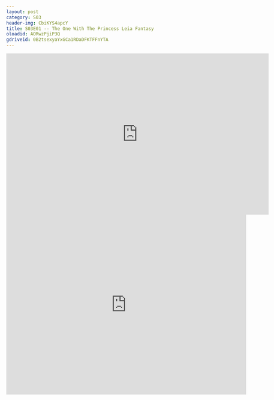 ```yaml
---
layout: post 
category: S03 
header-img: CbiKYS4apcY 
title: S03E01 -- The One With The Princess Leia Fantasy 
oloadid: AORwzPjiP3Q 
gdriveid: 0B2tsexyaYxGCa1RDaDFKTFFnYTA 
--- 
```

<!--more--> 
<iframe src='https://openload.co/embed/AORwzPjiP3Q/' width='700' height='430' frameborder='0' scrolling='no' allowfullscreen='allowfullscreen'></iframe> 
<iframe src='https://drive.google.com/file/d/0B2tsexyaYxGCa1RDaDFKTFFnYTA/preview' width='640' height='480' frameborder='0' scrolling='no' allowfullscreen='allowfullscreen'></iframe> 